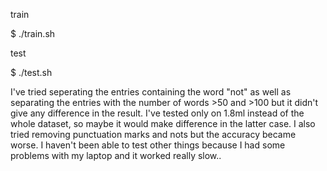 train

$ ./train.sh <training file> <model file name> 

test

$ ./test.sh <model file name> <test file>

I've tried seperating the entries containing the word "not" as well as separating the entries with the number of words >50 and >100 but it didn't give any difference in the result. I've tested only on 1.8ml instead of the whole dataset, so maybe it would make difference in the latter case. I also tried removing punctuation marks and nots but the accuracy became worse.
I haven't been able to test other things because I had some problems with my laptop and it worked really slow.. 